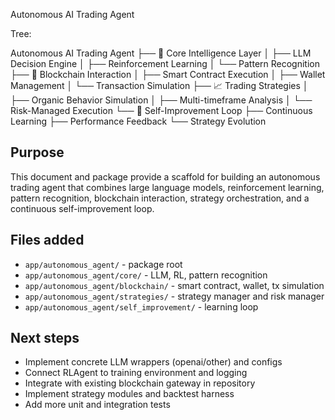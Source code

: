 Autonomous AI Trading Agent

Tree:

Autonomous AI Trading Agent
├── 🧠 Core Intelligence Layer
│   ├── LLM Decision Engine
│   ├── Reinforcement Learning
│   └── Pattern Recognition
├── 🔗 Blockchain Interaction
│   ├── Smart Contract Execution
│   ├── Wallet Management
│   └── Transaction Simulation
├── 📈 Trading Strategies
│   ├── Organic Behavior Simulation
│   ├── Multi-timeframe Analysis
│   └── Risk-Managed Execution
└── 🔄 Self-Improvement Loop
    ├── Continuous Learning
    ├── Performance Feedback
    └── Strategy Evolution

Purpose
-------
This document and package provide a scaffold for building an autonomous trading agent that combines large language models, reinforcement learning, pattern recognition, blockchain interaction, strategy orchestration, and a continuous self-improvement loop.

Files added
-----------
- `app/autonomous_agent/` - package root
- `app/autonomous_agent/core/` - LLM, RL, pattern recognition
- `app/autonomous_agent/blockchain/` - smart contract, wallet, tx simulation
- `app/autonomous_agent/strategies/` - strategy manager and risk manager
- `app/autonomous_agent/self_improvement/` - learning loop

Next steps
----------
- Implement concrete LLM wrappers (openai/other) and configs
- Connect RLAgent to training environment and logging
- Integrate with existing blockchain gateway in repository
- Implement strategy modules and backtest harness
- Add more unit and integration tests
